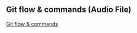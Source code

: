 ##  Git flow & commands (Audio File)

[Git flow & commands](https://drive.google.com/file/d/1kLyJ7T7feOkOduwLsvpv2bIbs30RKHSa/view?usp=sharing)
